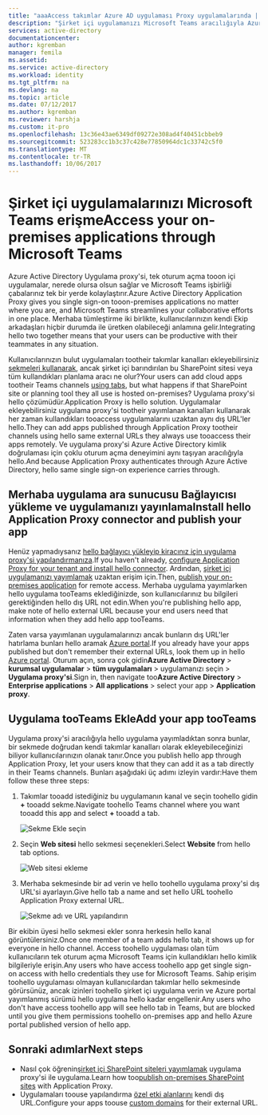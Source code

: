 ```yaml
---
title: "aaaAccess takımlar Azure AD uygulaması Proxy uygulamalarında | Microsoft Docs"
description: "Şirket içi uygulamanızı Microsoft Teams aracılığıyla Azure AD uygulama proxy'si tooaccess kullanın."
services: active-directory
documentationcenter: 
author: kgremban
manager: femila
ms.assetid: 
ms.service: active-directory
ms.workload: identity
ms.tgt_pltfrm: na
ms.devlang: na
ms.topic: article
ms.date: 07/12/2017
ms.author: kgremban
ms.reviewer: harshja
ms.custom: it-pro
ms.openlocfilehash: 13c36e43ae6349df09272e308ad4f40451cbbeb9
ms.sourcegitcommit: 523283cc1b3c37c428e77850964dc1c33742c5f0
ms.translationtype: MT
ms.contentlocale: tr-TR
ms.lasthandoff: 10/06/2017
---
```

# <a name="access-your-on-premises-applications-through-microsoft-teams"></a><span data-ttu-id="72b07-103">Şirket içi uygulamalarınızı Microsoft Teams erişme</span><span class="sxs-lookup"><span data-stu-id="72b07-103">Access your on-premises applications through Microsoft Teams</span></span>

<span data-ttu-id="72b07-104">Azure Active Directory Uygulama proxy'si, tek oturum açma tooon içi uygulamalar, nerede olursa olsun sağlar ve Microsoft Teams işbirliği çabalarınız tek bir yerde kolaylaştırır.</span><span class="sxs-lookup"><span data-stu-id="72b07-104">Azure Active Directory Application Proxy gives you single sign-on tooon-premises applications no matter where you are, and Microsoft Teams streamlines your collaborative efforts in one place.</span></span> <span data-ttu-id="72b07-105">Merhaba tümleştirme iki birlikte, kullanıcılarınızın kendi Ekip arkadaşları hiçbir durumda ile üretken olabileceği anlamına gelir.</span><span class="sxs-lookup"><span data-stu-id="72b07-105">Integrating hello two together means that your users can be productive with their teammates in any situation.</span></span> 

<span data-ttu-id="72b07-106">Kullanıcılarınızın bulut uygulamaları tootheir takımlar kanalları ekleyebilirsiniz [sekmeleri kullanarak](https://support.office.com/article/Video-Using-Tabs-7350a03e-017a-4a00-a6ae-1c9fe8c497b3?ui=en-US&rs=en-US&ad=US), ancak şirket içi barındırılan bu SharePoint sitesi veya tüm kullandıkları planlama aracı ne olur?</span><span class="sxs-lookup"><span data-stu-id="72b07-106">Your users can add cloud apps tootheir Teams channels [using tabs](https://support.office.com/article/Video-Using-Tabs-7350a03e-017a-4a00-a6ae-1c9fe8c497b3?ui=en-US&rs=en-US&ad=US), but what happens if that SharePoint site or planning tool they all use is hosted on-premises?</span></span> <span data-ttu-id="72b07-107">Uygulama proxy'si hello çözümüdür.</span><span class="sxs-lookup"><span data-stu-id="72b07-107">Application Proxy is hello solution.</span></span> <span data-ttu-id="72b07-108">Uygulamalar ekleyebilirsiniz uygulama proxy'si tootheir yayımlanan kanalları kullanarak her zaman kullandıkları tooaccess uygulamalarını uzaktan aynı dış URL'ler hello.</span><span class="sxs-lookup"><span data-stu-id="72b07-108">They can add apps published through Application Proxy tootheir channels using hello same external URLs they always use tooaccess their apps remotely.</span></span> <span data-ttu-id="72b07-109">Ve uygulama proxy'si Azure Active Directory kimlik doğrulaması için çoklu oturum açma deneyimini aynı taşıyan aracılığıyla hello.</span><span class="sxs-lookup"><span data-stu-id="72b07-109">And because Application Proxy authenticates through Azure Active Directory, hello same single sign-on experience carries through.</span></span>


## <a name="install-hello-application-proxy-connector-and-publish-your-app"></a><span data-ttu-id="72b07-110">Merhaba uygulama ara sunucusu Bağlayıcısı yükleme ve uygulamanızı yayınlama</span><span class="sxs-lookup"><span data-stu-id="72b07-110">Install hello Application Proxy connector and publish your app</span></span>

<span data-ttu-id="72b07-111">Henüz yapmadıysanız [hello bağlayıcı yükleyip kiracınız için uygulama proxy'si yapılandırmanıza](active-directory-application-proxy-enable.md).</span><span class="sxs-lookup"><span data-stu-id="72b07-111">If you haven't already, [configure Application Proxy for your tenant and install hello connector](active-directory-application-proxy-enable.md).</span></span> <span data-ttu-id="72b07-112">Ardından, [şirket içi uygulamanızı yayımlamak](application-proxy-publish-azure-portal.md) uzaktan erişim için.</span><span class="sxs-lookup"><span data-stu-id="72b07-112">Then, [publish your on-premises application](application-proxy-publish-azure-portal.md) for remote access.</span></span> <span data-ttu-id="72b07-113">Merhaba uygulama yayımlarken hello uygulama tooTeams eklediğinizde, son kullanıcılarınız bu bilgileri gerektiğinden hello dış URL not edin.</span><span class="sxs-lookup"><span data-stu-id="72b07-113">When you're publishing hello app, make note of hello external URL because your end users need that information when they add hello app tooTeams.</span></span>

<span data-ttu-id="72b07-114">Zaten varsa yayımlanan uygulamalarınızı ancak bunların dış URL'ler hatırlama bunları hello aramak [Azure portal](https://portal.azure.com).</span><span class="sxs-lookup"><span data-stu-id="72b07-114">If you already have your apps published but don't remember their external URLs, look them up in hello [Azure portal](https://portal.azure.com).</span></span> <span data-ttu-id="72b07-115">Oturum açın, sonra çok gidin**Azure Active Directory** > **kurumsal uygulamalar** > **tüm uygulamaları** > uygulamanızı seçin > **Uygulama proxy'si**.</span><span class="sxs-lookup"><span data-stu-id="72b07-115">Sign in, then navigate too**Azure Active Directory** > **Enterprise applications** > **All applications** > select your app > **Application proxy**.</span></span>

## <a name="add-your-app-tooteams"></a><span data-ttu-id="72b07-116">Uygulama tooTeams Ekle</span><span class="sxs-lookup"><span data-stu-id="72b07-116">Add your app tooTeams</span></span>

<span data-ttu-id="72b07-117">Uygulama proxy'si aracılığıyla hello uygulama yayımladıktan sonra bunlar, bir sekmede doğrudan kendi takımlar kanalları olarak ekleyebileceğinizi biliyor kullanıcılarınızın olanak tanır.</span><span class="sxs-lookup"><span data-stu-id="72b07-117">Once you publish hello app through Application Proxy, let your users know that they can add it as a tab directly in their Teams channels.</span></span> <span data-ttu-id="72b07-118">Bunları aşağıdaki üç adımı izleyin vardır:</span><span class="sxs-lookup"><span data-stu-id="72b07-118">Have them follow these three steps:</span></span>

1. <span data-ttu-id="72b07-119">Takımlar tooadd istediğiniz bu uygulamanın kanal ve seçin toohello gidin  **+**  tooadd sekme.</span><span class="sxs-lookup"><span data-stu-id="72b07-119">Navigate toohello Teams channel where you want tooadd this app and select **+** tooadd a tab.</span></span>

   ![Sekme Ekle seçin](./media/application-proxy-teams/add-tab.png)

2. <span data-ttu-id="72b07-121">Seçin **Web sitesi** hello sekmesi seçenekleri.</span><span class="sxs-lookup"><span data-stu-id="72b07-121">Select **Website** from hello tab options.</span></span>

   ![Web sitesi ekleme](./media/application-proxy-teams/website.png)

3. <span data-ttu-id="72b07-123">Merhaba sekmesinde bir ad verin ve hello toohello uygulama proxy'si dış URL'si ayarlayın.</span><span class="sxs-lookup"><span data-stu-id="72b07-123">Give hello tab a name and set hello URL toohello Application Proxy external URL.</span></span> 

   ![Sekme adı ve URL yapılandırın](./media/application-proxy-teams/tab-name-url.png)

<span data-ttu-id="72b07-125">Bir ekibin üyesi hello sekmesi ekler sonra herkesin hello kanal görüntülersiniz.</span><span class="sxs-lookup"><span data-stu-id="72b07-125">Once one member of a team adds hello tab, it shows up for everyone in hello channel.</span></span> <span data-ttu-id="72b07-126">Access toohello uygulaması olan tüm kullanıcıların tek oturum açma Microsoft Teams için kullandıkları hello kimlik bilgileriyle erişin.</span><span class="sxs-lookup"><span data-stu-id="72b07-126">Any users who have access toohello app get single sign-on access with hello credentials they use for Microsoft Teams.</span></span> <span data-ttu-id="72b07-127">Sahip erişim toohello uygulaması olmayan kullanıcılardan takımlar hello sekmesinde görürsünüz, ancak izinleri toohello şirket içi uygulama verin ve Azure portal yayımlanmış sürümü hello uygulama hello kadar engellenir.</span><span class="sxs-lookup"><span data-stu-id="72b07-127">Any users who don't have access toohello app will see hello tab in Teams, but are blocked until you give them permissions toohello on-premises app and hello Azure portal published version of hello app.</span></span> 

## <a name="next-steps"></a><span data-ttu-id="72b07-128">Sonraki adımlar</span><span class="sxs-lookup"><span data-stu-id="72b07-128">Next steps</span></span>

- <span data-ttu-id="72b07-129">Nasıl çok öğrenin[şirket içi SharePoint siteleri yayımlamak](application-proxy-enable-remote-access-sharepoint.md) uygulama proxy'si ile uygulama.</span><span class="sxs-lookup"><span data-stu-id="72b07-129">Learn how too[publish on-premises SharePoint sites](application-proxy-enable-remote-access-sharepoint.md) with Application Proxy.</span></span>
- <span data-ttu-id="72b07-130">Uygulamaları toouse yapılandırma [özel etki alanlarını](active-directory-application-proxy-custom-domains.md) kendi dış URL.</span><span class="sxs-lookup"><span data-stu-id="72b07-130">Configure your apps toouse [custom domains](active-directory-application-proxy-custom-domains.md) for their external URL.</span></span> 
